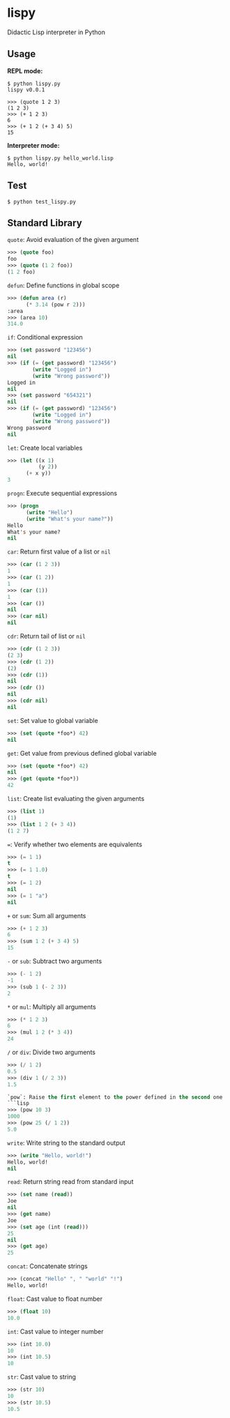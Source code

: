 # lispy
Didactic Lisp interpreter in Python

## Usage

**REPL mode:**
```
$ python lispy.py
lispy v0.0.1

>>> (quote 1 2 3)
(1 2 3)
>>> (+ 1 2 3)
6
>>> (+ 1 2 (+ 3 4) 5)
15
```

**Interpreter mode:**
```
$ python lispy.py hello_world.lisp
Hello, world!
```

## Test

```shell
$ python test_lispy.py
```

## Standard Library
`quote`: Avoid evaluation of the given argument
```lisp
>>> (quote foo)
foo
>>> (quote (1 2 foo))
(1 2 foo)
```

`defun`: Define functions in global scope
```lisp
>>> (defun area (r)
      (* 3.14 (pow r 2)))
:area
>>> (area 10)
314.0
```

`if`: Conditional expression
```lisp
>>> (set password "123456")
nil
>>> (if (= (get password) "123456")
        (write "Logged in")
        (write "Wrong password"))
Logged in
nil
>>> (set password "654321")
nil
>>> (if (= (get password) "123456")
        (write "Logged in")
        (write "Wrong password"))
Wrong password
nil
```

`let`: Create local variables
```lisp
>>> (let ((x 1)
          (y 2))
      (+ x y))
3
```

`progn`: Execute sequential expressions
```lisp
>>> (progn
      (write "Hello")
      (write "What's your name?"))
Hello
What's your name?
nil
```

`car`: Return first value of a list or `nil`
```lisp
>>> (car (1 2 3))
1
>>> (car (1 2))
1
>>> (car (1))
1
>>> (car ())
nil
>>> (car nil)
nil
```

`cdr`: Return tail of list or `nil`
```lisp
>>> (cdr (1 2 3))
(2 3)
>>> (cdr (1 2))
(2)
>>> (cdr (1))
nil
>>> (cdr ())
nil
>>> (cdr nil)
nil
```

`set`: Set value to global variable
```lisp
>>> (set (quote *foo*) 42)
nil
```

`get`: Get value from previous defined global variable
```lisp
>>> (set (quote *foo*) 42)
nil
>>> (get (quote *foo*))
42
```

`list`: Create list evaluating the given arguments
```lisp
>>> (list 1)
(1)
>>> (list 1 2 (+ 3 4))
(1 2 7)
```

`=`: Verify whether two elements are equivalents
```lisp
>>> (= 1 1)
t
>>> (= 1 1.0)
t
>>> (= 1 2)
nil
>>> (= 1 "a")
nil
```

`+` or `sum`: Sum all arguments
```lisp
>>> (+ 1 2 3)
6
>>> (sum 1 2 (+ 3 4) 5)
15
```

`-` or `sub`: Subtract two arguments
```lisp
>>> (- 1 2)
-1
>>> (sub 1 (- 2 3))
2
```

`*` or `mul`: Multiply all arguments
```lisp
>>> (* 1 2 3)
6
>>> (mul 1 2 (* 3 4))
24
```

`/` or `div`: Divide two arguments
```lisp
>>> (/ 1 2)
0.5
>>> (div 1 (/ 2 3))
1.5

`pow`: Raise the first element to the power defined in the second one
```lisp
>>> (pow 10 3)
1000
>>> (pow 25 (/ 1 2))
5.0
```

`write`: Write string to the standard output
```lisp
>>> (write "Hello, world!")
Hello, world!
nil
```

`read`: Return string read from standard input
```lisp
>>> (set name (read))
Joe
nil
>>> (get name)
Joe
>>> (set age (int (read)))
25
nil
>>> (get age)
25
```


`concat`: Concatenate strings
```lisp
>>> (concat "Hello" ", " "world" "!")
Hello, world!
```

`float`: Cast value to float number
```lisp
>>> (float 10)
10.0
```

`int`: Cast value to integer number
```lisp
>>> (int 10.0)
10
>>> (int 10.5)
10
```

`str`: Cast value to string
```lisp
>>> (str 10)
10
>>> (str 10.5)
10.5
```
